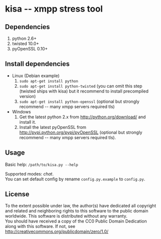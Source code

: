 # kisa -- xmpp stress tool

## Dependencies

1. python 2.6+
2. twisted 10.0+
3. pyOpenSSL 0.10+

## Install dependencies

* Linux (Debian example)
    1. `sudo apt-get install python`
    2. `sudo apt-get install python-twisted` (you can omit this step (twisted ships with kisa) but it recommend to install precompiled version)
    3. `sudo apt-get install python-openssl` (optional but strongly recommend -- many xmpp servers required tls)
* Windows
    1. Get the latest python 2.x from http://python.org/download/ and install it.
    2. Install the latest pyOpenSSL from http://pypi.python.org/pypi/pyOpenSSL (optional but strongly recommend -- many xmpp servers required tls).

## Usage

Basic help:
`/path/to/kisa.py --help`

Supported modes: *chat*.  
You can set default config by rename `config.py.example` to `config.py`.

## License

To the extent possible under law, the author(s) have dedicated all copyright and related and neighboring rights to this software to the public domain worldwide. This software is distributed without any warranty.  
You should have received a copy of the CC0 Public Domain Dedication along with this software. If not, see http://creativecommons.org/publicdomain/zero/1.0/
